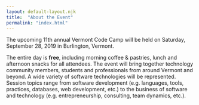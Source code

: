 ```yaml
---
layout: default-layout.njk
title:  "About the Event"
permalink: "index.html"
---
```



The upcoming 11th annual Vermont Code Camp will be held on Saturday, September 28, 2019 in Burlington, Vermont.

The entire day is **free**, including morning coffee & pastries, lunch and afternoon snacks for all attendees. The event will bring together technology community members, students and professionals from around Vermont and beyond. A wide variety of software technologies will be represented. Session topics range from software development (e.g. languages, tools, practices, databases, web development, etc.) to the business of software and technology (e.g. entrepreneurship, consulting, team dynamics, etc.).
